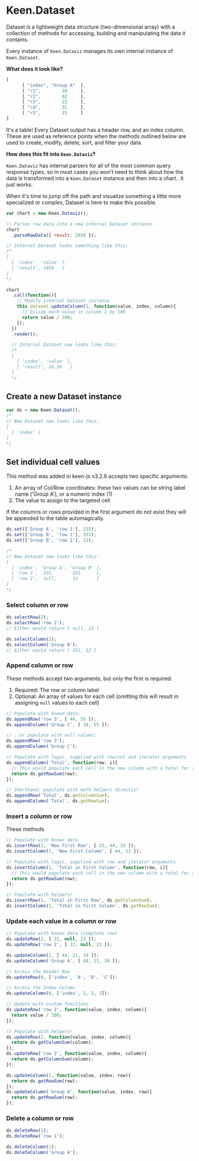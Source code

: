 # Keen.Dataset

Dataset is a lightweight data structure (two-dimensional array) with a collection of methods for accessing, building and manipulating the data it contains.

Every instance of `Keen.Dataviz` manages its own internal instance of `Keen.Dataset`.

**What does it look like?**

```javascript
[
      [ "index", "Group A"  ],
      [ "r1",        10     ],
      [ "r2",        02     ],
      [ "r3",        23     ],
      [ "r4",        31     ],
      [ "r5",        15     ]
]
```

It's a table! Every Dataset output has a header row, and an index column. These are used as reference points when the methods outlined below are used to create, modify, delete, sort, and filter your data.

**How does this fit into `Keen.Dataviz`?**

`Keen.Dataviz` has internal parsers for all of the most common query response types, so in most cases you won't need to think about how the data is transformed into a `Keen.Dataset` instance and then into a chart.. it just works.

When it's time to jump off the path and visualize something a little more specialized or complex, Dataset is here to make this possible.

```javascript
var chart = new Keen.Dataviz();

// Parses raw data into a new internal Dataset instance
chart
  .parseRawData({ result: 2450 });

// Internal Dataset looks something like this:
/*
[
  [ 'index', 'value' ],
  [ 'result', 2450   ]
]
*/

chart
  .call(function(){
    // Modify internal Dataset instance
    this.dataset.updateColumn(1, function(value, index, column){
      // Divide each value in column 1 by 100
      return value / 100;
    });
  })
  .render();

  // Internal Dataset now looks like this:
  /*
  [
    [ 'index', 'value' ],
    [ 'result', 24.50   ]
  ]
  */
```

## Create a new Dataset instance

```javascript
var ds = new Keen.Dataset();
/*
// New Dataset now looks like this:
[
  [ 'index' ]
]
*/
```

## Set individual cell values

This method was added in keen-js v3.2.6 accepts two specific arguments:

1. An array of Col/Row coordinates: these two values can be string label name ('Group A'), or a numeric index (1)
2. The value to assign to the targeted cell

If the columns or rows provided in the first argument do not exist they will be appended to the table automagically.

```javascript
ds.set(['Group A', 'row 1'], 235);
ds.set(['Group B', 'row 1'], 351);
ds.set(['Group B', 'row 2'], 12);

/*
// New Dataset now looks like this:
[
  [ 'index', 'Group A', 'Group B' ],
  [ 'row 1',  235,       351      ],
  [ 'row 2',  null,      12       ]
]
*/
```

### Select column or row

```javascript
ds.selectRow(2);
ds.selectRow('row 2');
// Either would return [ null, 12 ]

ds.selectColumn(2);
ds.selectColumn('Group B');
// Either would return [ 351, 12 ]
```

### Append column or row

These methods accept two arguments, but only the first is required:

1. Required: The row or column label
2. Optional: An array of values for each cell (omitting this will result in assigning `null` values to each cell)

```javascript
// Populate with known data:
ds.appendRow('row 3', [ 44, 55 ]);
ds.appendColumn('Group C', [ 34, 55 ]);

// ..or populate with null values:
ds.appendRow('row 3');
ds.appendColumn('Group C');

// Populate with logic, supplied with row/col and iterator arguments
ds.appendColumn('Total', function(row, i){
  // This would populate each cell in the new column with a total for that row
  return ds.getRowSum(row);
});

// Shorthand: populate with math helpers directly!
ds.appendRow('Total', ds.getColumnSum);
ds.appendColumn('Total', ds.getRowSum);
```

### Insert a column or row

These methods

```javascript
// Populate with known data
ds.insertRow(1, 'New First Row', [ 23, 44, 33 ]);
ds.insertColumn(1, 'New First Column', [ 44, 22 ]);

// Populate with logic, supplied with row and iterator arguments
ds.insertColumn(1, 'Total in First Column', function(row, i){
  // This would populate each cell in the new column with a total for that row
  return ds.getRowSum(row);
});

// Populate with helpers!
ds.insertRow(1, 'Total in First Row', ds.getColumnSum);
ds.insertColumn(1, 'Total in First Column', ds.getRowSum);
```

### Update each value in a column or row

```javascript
// Populate with known data (complete row)
ds.updateRow(2, [ 22, null, 23 ]);
ds.updateRow('row 2', [ 22, null, 23 ]);

ds.updateColumn(1, [ 44, 21, 34 ]);
ds.updateColumn('Group A', [ 44, 21, 34 ]);

// Access the Header Row
ds.updateRow(0, ['index', 'A', 'B', 'C']);

// Access the Index Column
ds.updateColumn(0, ['index', 1, 2, 3]);

// Update with custom functions
ds.updateRow('row 2', function(value, index, column){
  return value / 100;
});

// Populate with helpers!
ds.updateRow(2, function(value, index, column){
  return ds.getColumnSum(column);
});
ds.updateRow('row 2', function(value, index, column){
  return ds.getColumnSum(column);
});

ds.updateColumn(1, function(value, index, row){
  return ds.getRowSum(row);
});
ds.updateColumn('Group A', function(value, index, row){
  return ds.getRowSum(row);
});
```

### Delete a column or row

```javascript
ds.deleteRow(1);
ds.deleteRow('row 1');

ds.deleteColumn(1);
ds.deleteColumn('Group A');
```
